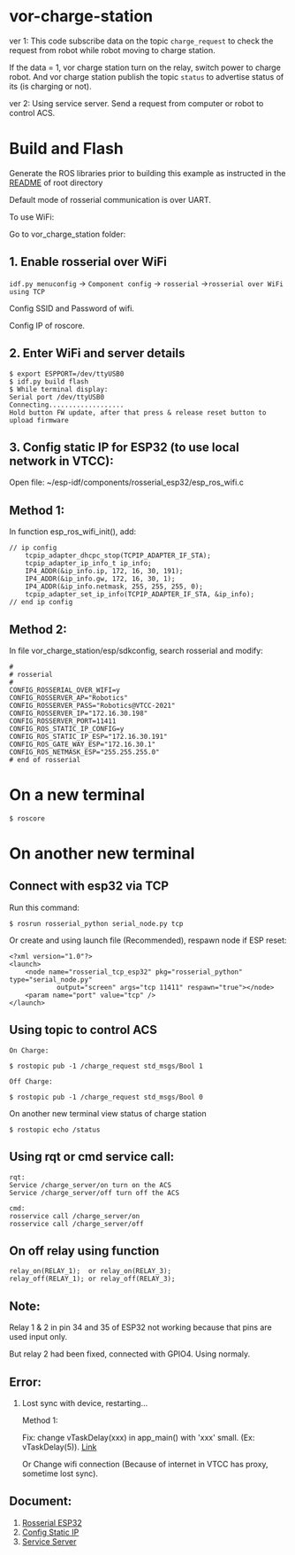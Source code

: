 # vor-charge-station

ver 1: This code subscribe data on the topic `charge_request` to check the request from robot while robot moving to charge station.

If the data = 1, vor charge station turn on the relay, switch power to charge robot. And vor charge station publish the topic `status` to advertise status of its (is charging or not).

ver 2: Using service server. Send a request from computer or robot to control ACS.

# Build and Flash

Generate the ROS libraries prior to building this example as instructed in the [README](../../../README.md) of root directory

Default mode of rosserial communication is over UART.

To use WiFi:

Go to vor_charge_station folder:

## 1. Enable rosserial over WiFi

`idf.py menuconfig` -> `Component config` -> `rosserial` ->`rosserial over WiFi using TCP`

Config SSID and Password of wifi.

Config IP of roscore.

## 2. Enter WiFi and server details

```
$ export ESPPORT=/dev/ttyUSB0
$ idf.py build flash
$ While terminal display: 
Serial port /dev/ttyUSB0
Connecting...................
Hold button FW update, after that press & release reset button to upload firmware
```

## 3. Config static IP for ESP32 (to use local network in VTCC):
Open file: ~/esp-idf/components/rosserial_esp32/esp_ros_wifi.c

## Method 1:
In function esp_ros_wifi_init(), add:
```
// ip config
    tcpip_adapter_dhcpc_stop(TCPIP_ADAPTER_IF_STA);
    tcpip_adapter_ip_info_t ip_info;
    IP4_ADDR(&ip_info.ip, 172, 16, 30, 191);   
   	IP4_ADDR(&ip_info.gw, 172, 16, 30, 1);
   	IP4_ADDR(&ip_info.netmask, 255, 255, 255, 0);
    tcpip_adapter_set_ip_info(TCPIP_ADAPTER_IF_STA, &ip_info);
// end ip config
```

## Method 2:
In file vor_charge_station/esp/sdkconfig, search rosserial and modify:
```
#
# rosserial
#
CONFIG_ROSSERIAL_OVER_WIFI=y
CONFIG_ROSSERVER_AP="Robotics"
CONFIG_ROSSERVER_PASS="Robotics@VTCC-2021"
CONFIG_ROSSERVER_IP="172.16.30.198"
CONFIG_ROSSERVER_PORT=11411
CONFIG_ROS_STATIC_IP_CONFIG=y
CONFIG_ROS_STATIC_IP_ESP="172.16.30.191"
CONFIG_ROS_GATE_WAY_ESP="172.16.30.1"
CONFIG_ROS_NETMASK_ESP="255.255.255.0"
# end of rosserial
```

# On a new terminal

```
$ roscore
```

# On another new terminal

## Connect with esp32 via TCP
Run this command:
```
$ rosrun rosserial_python serial_node.py tcp
```
Or create and using launch file (Recommended), respawn node if ESP reset:
```
<?xml version="1.0"?>
<launch>
    <node name="rosserial_tcp_esp32" pkg="rosserial_python" type="serial_node.py" 
            output="screen" args="tcp 11411" respawn="true"></node>
    <param name="port" value="tcp" />
</launch>
```

## Using topic to control ACS

```
On Charge:

$ rostopic pub -1 /charge_request std_msgs/Bool 1

Off Charge:

$ rostopic pub -1 /charge_request std_msgs/Bool 0

```
On another new terminal view status of charge station

```
$ rostopic echo /status
```

## Using rqt or cmd service call:
```
rqt:
Service /charge_server/on turn on the ACS
Service /charge_server/off turn off the ACS

cmd: 
rosservice call /charge_server/on 
rosservice call /charge_server/off 
```





## On off relay using function

```
relay_on(RELAY_1);  or relay_on(RELAY_3);
relay_off(RELAY_1); or relay_off(RELAY_3);
```
## Note:
Relay 1 & 2 in pin 34 and 35 of ESP32 not working because that pins are used input only.

But relay 2 had been fixed, connected with GPIO4. Using normaly. 

## Error:
1. Lost sync with device, restarting...

    Method 1:

    Fix: change vTaskDelay(xxx) in app_main() with 'xxx' small. (Ex: vTaskDelay(5)). [Link](https://answers.ros.org/question/11237/rosserial-lost-sync-with-device/)

    Or Change wifi connection (Because of internet in VTCC has proxy, sometime lost sync).

## Document:
1. [Rosserial ESP32](https://github.com/sachin0x18/rosserial_esp32)
2. [Config Static IP](https://www.esp32.com/viewtopic.php?t=14689)
3. [Service Server](http://wiki.ros.org/ROS/Tutorials/WritingServiceClient%28c%2B%2B%29)




